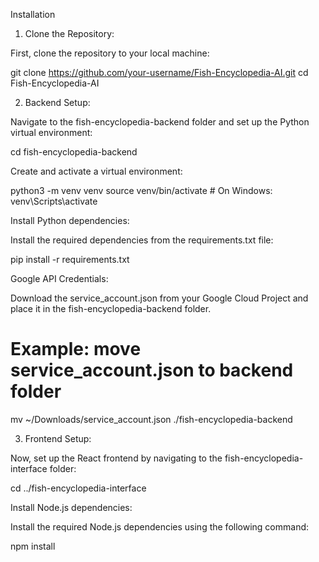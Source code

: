 

Installation

1. Clone the Repository:

First, clone the repository to your local machine:

git clone https://github.com/your-username/Fish-Encyclopedia-AI.git
cd Fish-Encyclopedia-AI


2. Backend Setup:

Navigate to the fish-encyclopedia-backend folder and set up the Python virtual environment:

cd fish-encyclopedia-backend

Create and activate a virtual environment:

python3 -m venv venv
source venv/bin/activate  # On Windows: venv\Scripts\activate

Install Python dependencies:

Install the required dependencies from the requirements.txt file:

pip install -r requirements.txt

Google API Credentials:

Download the service_account.json from your Google Cloud Project and place it in the fish-encyclopedia-backend folder.

# Example: move service_account.json to backend folder
mv ~/Downloads/service_account.json ./fish-encyclopedia-backend



3. Frontend Setup:

Now, set up the React frontend by navigating to the fish-encyclopedia-interface folder:

cd ../fish-encyclopedia-interface

Install Node.js dependencies:

Install the required Node.js dependencies using the following command:

npm install

